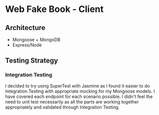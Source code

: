 # Web Fake Book - Client

## Architecture

- Mongoose + MongoDB
- Express/Node

## Testing Strategy

### Integration Testing

I decided to try using SuperTest with Jasmine as I found it easier to do Integration Testing with appropriate mocking for my Mongoose models. I have covered each endpoint for each scenario possible. I didn't feel the need to unit test necessarily as all the parts are working together appropriately and validated through Integration Testing.
